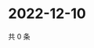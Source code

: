 # 2022-12-10

共 0 条

<!-- BEGIN WEIBO -->
<!-- 最后更新时间 Sat Dec 10 2022 07:00:48 GMT+0800 (China Standard Time) -->

<!-- END WEIBO -->
